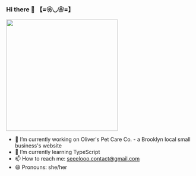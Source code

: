 ### Hi there 👋 【=❀◡❀=】

<a href="URL_REDIRECT" target="blank"><img align="center" src="https://64.media.tumblr.com/f86b0f2fae3244ec72440637707bfa47/ea6952d55f7fc5b4-98/s400x600/8f0e03a2691d72b49332183e654b6bae904c69e7.gif" width="300" /></a>

- 🔭 I’m currently working on Oliver's Pet Care Co. - a Brooklyn local small business's website
- 🌱 I’m currently learning TypeScript
- 📫 How to reach me: seeelooo.contact@gmail.com
- 😄 Pronouns: she/her

<!--
- 👯 I’m looking to collaborate on ...
- 🤔 I’m looking for help with ...
- 💬 Ask me about ...
- ⚡ Fun fact: ...
-->

